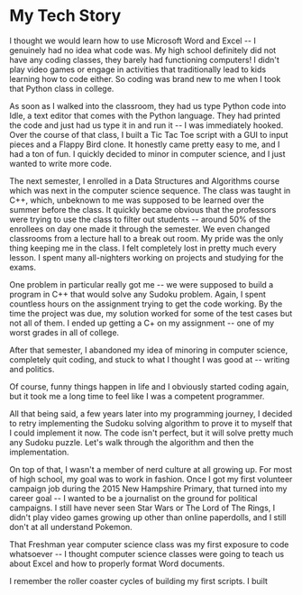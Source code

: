 # My Tech Story


I thought we would learn how to use Microsoft Word and Excel -- I genuinely had no idea what code was. My high school definitely did not have any coding classes, they barely had functioning computers! I didn't play video games or engage in activities that traditionally lead to kids learning how to code either. So coding was brand new to me when I took that Python class in college.

As soon as I walked into the classroom, they had us type Python code into Idle, a text editor that comes with the Python language. They had printed the code and just had us type it in and run it -- I was immediately hooked. Over the course of that class, I built a Tic Tac Toe script with a GUI to input pieces and a Flappy Bird clone. It honestly came pretty easy to me, and I had a ton of fun. I quickly decided to minor in computer science, and I just wanted to write more code.

The next semester, I enrolled in a Data Structures and Algorithms course which was next in the computer science sequence. The class was taught in C++, which, unbeknown to me was supposed to be learned over the summer before the class. It quickly became obvious that the professors were trying to use the class to filter out students -- around 50% of the enrollees on day one made it through the semester. We even changed classrooms from a lecture hall to a break out room. My pride was the only thing keeping me in the class. I felt completely lost in pretty much every lesson. I spent many all-nighters working on projects and studying for the exams.

One problem in particular really got me -- we were supposed to build a program in C++ that would solve any Sudoku problem. Again, I spent countless hours on the assignment trying to get the code working. By the time the project was due, my solution worked for some of the test cases but not all of them. I ended up getting a C+ on my assignment -- one of my worst grades in all of college.

After that semester, I abandoned my idea of minoring in computer science, completely quit coding, and stuck to what I thought I was good at -- writing and politics.

Of course, funny things happen in life and I obviously started coding again, but it took me a long time to feel like I was a competent programmer.

All that being said, a few years later into my programming journey, I decided to retry implementing the Sudoku solving algorithm to prove it to myself that I could implement it now. The code isn't perfect, but it will solve pretty much any Sudoku puzzle. Let's walk through the algorithm and then the implementation.


On top of that, I wasn't a member of nerd culture at all growing up. For most of high school, my goal was to work in fashion. Once I got my first volunteer campaign job during the 2015 New Hampshire Primary, that turned into my career goal -- I wanted to be a journalist on the ground for political campaigns. I still have never seen Star Wars or The Lord of The Rings, I didn't play video games growing up other than online paperdolls, and I still don't at all understand Pokemon.

That Freshman year computer science class was my first exposure to code whatsoever -- I thought computer science classes were going to teach us about Excel and how to properly format Word documents.

I remember the roller coaster cycles of building my first scripts. I built 


